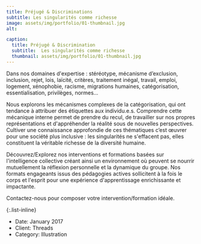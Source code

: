 ```yaml
---
title: Préjugé & Discriminations
subtitle: Les singularités comme richesse
image: assets/img/portfolio/01-thumbnail.jpg
alt: 

caption:
  title: Préjugé & Discrimination
  subtitle:  Les singularités comme richesse
  thumbnail: assets/img/portfolio/01-thumbnail.jpg
---
```

Dans nos domaines d'expertise : stéréotype, mécanisme d’exclusion, inclusion, rejet, lois, laïcité, critères, traitement inégal, travail, emploi, logement, xénophobie,  racisme, migrations humaines, catégorisation, essentialisation, privilèges, normes… 

Nous explorons les mécanismes complexes de la catégorisation, qui ont tendance à attribuer des étiquettes aux individu.e.s. Comprendre cette mécanique interne permet de prendre du recul, de travailler sur nos propres représentations et d'appréhender la réalité sous de nouvelles perspectives. Cultiver une connaissance approfondie de ces thématiques c’est œuvrer pour une société plus inclusive : les singularités ne s'effacent pas, elles constituent la véritable richesse de la diversité humaine. 

Découvrez/Explorez nos interventions et formations basées sur l'intelligence collective créant ainsi un environnement où peuvent se nourrir mutuellement la réflexion personnelle et la dynamique du groupe. Nos formats engageants issus des pédagogies actives sollicitent à la fois le corps et l'esprit pour une expérience d'apprentissage enrichissante et impactante.

Contactez-nous pour composer votre intervention/formation idéale.

{:.list-inline}
- Date: January 2017
- Client: Threads
- Category: Illustration

